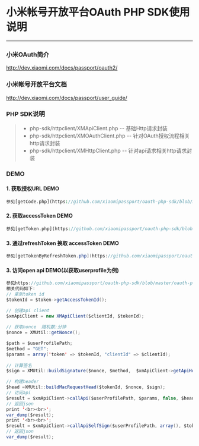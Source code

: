 # 小米帐号开放平台OAuth PHP SDK使用说明

------
### 小米OAuth简介
http://dev.xiaomi.com/docs/passport/oauth2/

### 小米帐号开放平台文档
http://dev.xiaomi.com/docs/passport/user_guide/

### PHP SDK说明
> * php-sdk/httpclient/XMApiClient.php -- 基础Http请求封装
> * php-sdk/httpclient/XMOAuthClient.php -- 针对OAuth授权流程相关http请求封装
> * php-sdk/httpclient/XMHttpClient.php -- 针对api请求相关http请求封装

### DEMO
#### 1.  获取授权URL DEMO
```PHP
参见[getCode.php](https://github.com/xiaomipassport/oauth-php-sdk/blob/master/oauth-php-sdk/php-sdk-demo/demo/getCode.php)
```
#### 2.  获取accessToken DEMO
```php
参见[getToken.php](https://github.com/xiaomipassport/oauth-php-sdk/blob/master/oauth-php-sdk/php-sdk-demo/demo/getToken.php)
```
#### 3.  通过refreshToken 换取 accessToken DEMO
```java
参见[getTokenByRefreshToken.php](https://github.com/xiaomipassport/oauth-php-sdk/blob/master/oauth-php-sdk/php-sdk-demo/demo/getTokenByRefreshToken.php)
```
#### 3.  访问open api DEMO(以获取userprofile为例)
```java
参见https://github.com/xiaomipassport/oauth-php-sdk/blob/master/oauth-php-sdk/php-sdk-demo/demo/getToken.php
相关代码如下:
// 拿到token id
$tokenId = $token->getAccessTokenId();

// 创建api client
$xmApiClient = new XMApiClient($clientId, $tokenId);
             
// 获取nonce  随机数:分钟
$nonce = XMUtil::getNonce();

$path = $userProfilePath;
$method = "GET";
$params = array('token' => $tokenId, "clientId" => $clientId);
             
// 计算签名
$sign = XMUtil::buildSignature($nonce, $method,  $xmApiClient->getApiHost(), $path, $params,$token->getMacKey());

// 构建header
$head =XMUtil::buildMacRequestHead($tokenId, $nonce, $sign);
// 访问api
$result = $xmApiClient->callApi($userProfilePath, $params, false, $head);
// 返回json
print '<br><br>';
var_dump($result);
print '<br><br>';
$result = $xmApiClient->callApiSelfSign($userProfilePath, array(), $token->getMacKey());
// 返回json
var_dump($result);
```
